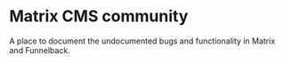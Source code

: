# Matrix CMS community
A place to document the undocumented bugs and functionality in Matrix and Funnelback.
